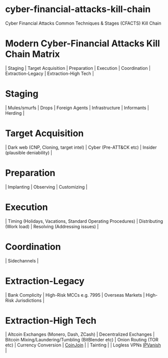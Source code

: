 # cyber-financial-attacks-kill-chain
Cyber Financial Attacks Common Techniques &amp; Stages (CFACTS) Kill Chain

# Modern Cyber-Financial Attacks Kill Chain Matrix
| Staging | Target Acquisition | Preparation | Execution | Coordination | Extraction-Legacy | Extraction-High Tech |
# Staging
| Mules/smurfs | Drops | Foreign Agents | Infrastructure | Informants | Herding |
# Target Acquisition
| Dark web (CNP, Cloning, target intel) | Cyber (Pre-ATT&CK etc) | Insider (plausible deniability) |
# Preparation
| Implanting | Observing | Customizing |
# Execution
| Timing (Holidays, Vacations, Standard Operating Procedures) | Distributing (Work load) | Resolving (Addressing issues) |
# Coordination
| Sidechannels |
# Extraction-Legacy
| Bank Complicity | High-Risk MCCs e.g. 7995 | Overseas Markets | High-Risk Jurisdictions |
# Extraction-High Tech
| Altcoin Exchanges (Monero, Dash, ZCash) | Decentralized Exchanges | Bitcoin Mixing/Laundering/Tumbling (BitBlender etc) | Onion Routing (TOR etc) | Currency Conversion | [CoinJoin](https://www.coinjoin.com) | | Tainting | | Logless VPNs [IPVanish](http://ipvanish.com) |
